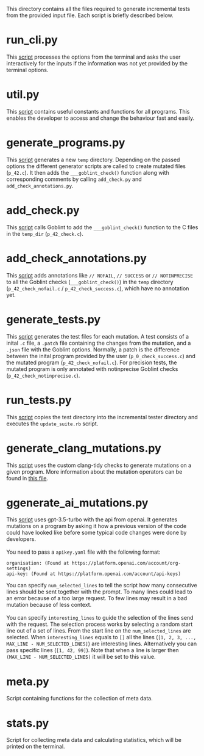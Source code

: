 This directory contains all the files required to generate incremental tests from the provided input file. Each script is briefly described below.

# run_cli.py
This [script](./run_cli.py) processes the options from the terminal and asks the user interactively for the inputs if the information was not yet provided by the terminal options.

# util.py
This [script](./util.py) contains useful constants and functions for all programs. This enables the developer to access and change the behaviour fast and easily.

# generate_programs.py
This [script](generate_programs.py) generates a new `temp` directory. Depending on the passed options the different generator scripts are called to create mutated files (`p_42.c`). It then adds the `___goblint_check()` function along with corresponding comments by calling `add_check.py` and `add_check_annotations.py`.

# add_check.py
This [script](./add_check.py) calls Goblint to add the `___goblint_check()` function to the C files in the `temp_dir` (`p_42_check.c`).

# add_check_annotations.py
This [script](./add_check_annotations.py) adds annotations like `// NOFAIL`, `// SUCCESS` or `// NOTINPRECISE` to all the Goblint checks (`___goblint_check()`) in the `temp` directory (`p_42_check_nofail.c` / `p_42_check_success.c`), which have no annotation yet.

# generate_tests.py
This [script](./generate_tests.py) generates the test files for each mutation. A test consists of a inital `.c` file, a `.patch` file containing the changes from the mutation, and a `.json` file with the Goblint options. Normally, a patch is the difference between the inital program provided by the user (`p_0_check_success.c`) and the mutated program (`p_42_check_nofail.c`). For precision tests, the mutated program is only annotated with notinprecise Goblint checks (`p_42_check_notinprecise.c`).

# run_tests.py
This [script](./run_tests.py) copies the test directory into the incremental tester directory and executes the `update_suite.rb` script.

# generate_clang_mutations.py
This [script](./generate_clang_mutations.py) uses the custom clang-tidy checks to generate mutations on a given program. More information about the mutation operators can be found in [this file](../clang-mutations/MUTATIONS.md).

# ggenerate_ai_mutations.py
This [script](./generate_ai_mutations.py) uses gpt-3.5-turbo with the api from openai. It generates mutations on a program by asking it how a previous version of the code could have looked like before some typical code changes were done by developers.
<br><br>
You need to pass a `apikey.yaml` file with the following format:
```
organisation: (Found at https://platform.openai.com/account/org-settings)
api-key: (Found at https://platform.openai.com/account/api-keys)
```
You can specify `num_selected_lines` to tell the script how many consecutive lines should be sent together with the prompt. To many lines could lead to an error because of a too large request. To few lines may result in a bad mutation because of less context.
<br><br>
You can specify `interesting_lines` to guide the selection of the lines send with the request. The selection process works by selecting a random start line out of a set of lines. From the start line on the `num_selected_lines` are selected. When `interesting_lines` equals to `[]` all the lines (`[1, 2, 3, ..., MAX_LINE - NUM_SELECTED_LINES]`) are interesting lines. Alternatively you can pass specific lines (`[1, 42, 99]`). Note that when a line is larger then `(MAX_LINE - NUM_SELECTED_LINES)` it will be set to this value.

# meta.py
Script containing functions for the collection of meta data.

# stats.py
Script for collecting meta data and calculating statistics, which will be printed on the terminal.